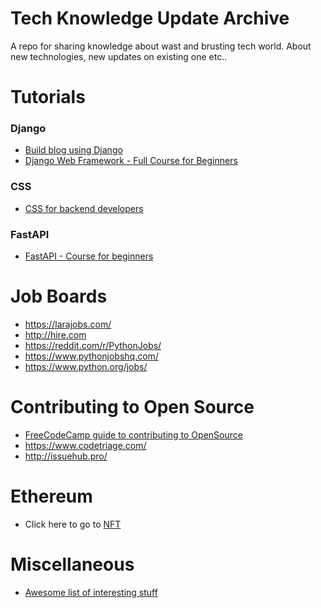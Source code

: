 # Tech Knowledge Update Archive 
A repo for sharing knowledge about wast and brusting tech world. About new technologies, new updates on existing one etc..

# Tutorials
### Django
- [Build blog using Django](https://realpython.com/get-started-with-django-1/)
- [Django Web Framework - Full Course for Beginners](https://www.youtube.com/watch?v=F5mRW0jo-U4)

### CSS
- [CSS for backend developers](https://laracasts.com/series/modern-css-for-backend-developers)

### FastAPI
- [FastAPI - Course for beginners](https://youtu.be/tLKKmouUams)

# Job Boards
- https://larajobs.com/
- http://hire.com
- https://reddit.com/r/PythonJobs/
- https://www.pythonjobshq.com/
- https://www.python.org/jobs/

# Contributing to Open Source
- [FreeCodeCamp guide to contributing to OpenSource](https://www.freecodecamp.org/news/the-definitive-guide-to-contributing-to-open-source-900d5f9f2282/)
- https://www.codetriage.com/
- http://issuehub.pro/

# Ethereum
- Click here to go to [NFT](https://github.com/rafsalrahim/tech_knowledge_update_archive/blob/main/Ethereum/NFTProject.md)

# Miscellaneous
- [Awesome list of interesting stuff](https://github.com/sindresorhus/awesome)
